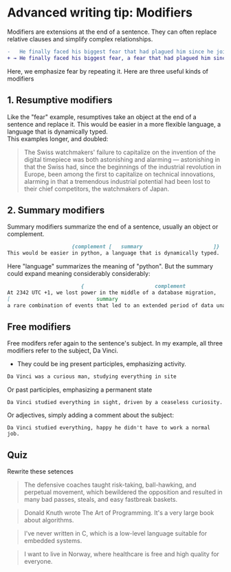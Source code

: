 # Advanced writing tip: Modifiers

Modifiers are extensions at the end of a sentence. They can often replace relative clauses and simplify complex relationships.

```diff
-   He finally faced his biggest fear that had plagued him since he joined the team.
+ → He finally faced his biggest fear, a fear that had plagued him since he joined the team.
```
Here, we emphasize fear by repeating it.
Here are three useful kinds of modifiers

## 1. Resumptive modifiers

Like the "fear" example, resumptives take an object at the end of a sentence and replace it.
This would be easier in a more flexible language, a language that is dynamically typed.    
This examples longer, and doubled:

> The Swiss watchmakers' failure to capitalize on the invention of the digital timepiece was both astonishing and alarming — astonishing in that the Swiss had, since the beginnings of the industrial revolution in Europe, been among the first to capitalize on technical innovations, alarming in that a tremendous industrial potential had been lost to their chief competitors, the watchmakers of Japan.


## 2. Summary modifiers

Summary modifiers summarize the end of a sentence, usually an object or complement.


```markdown
                     {complement [   summary                       ]} 
This would be easier in python, a language that is dynamically typed.
```

Here "language" summarizes the meaning of "python". But the summary  could expand meaning considerably considerably:

```markdown
                        {                       complement                                           
At 2342 UTC +1, we lost power in the middle of a database migration,
[                            summary                                             ]} 
a rare combination of events that led to an extended period of data unavailability.
```
## Free modifiers

Free modifers refer again to the sentence's subject. In my example, all three modifiers refer to the subject, Da Vinci.

* They could be ing present participles, emphasizing activity.

```txt
Da Vinci was a curious man, studying everything in site
```

Or past participles, emphasizing a permanent state

```
Da Vinci studied everything in sight, driven by a ceaseless curiosity.
```

Or adjectives, simply adding a comment about the subject:

```text
Da Vinci studied everything, happy he didn't have to work a normal job.
```
## Quiz

Rewrite these setences

>The defensive coaches taught risk-taking, ball-hawking, and perpetual movement, which bewildered the opposition and resulted in many bad passes, steals, and easy fastbreak baskets. 

>Donald Knuth wrote The Art of Programming. It's a very large book about algorithms.

>I've never written in C, which is a low-level language suitable for embedded systems.

>I want to live in Norway, where healthcare is free and high quality for everyone.
